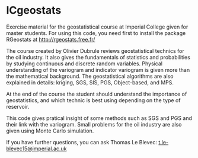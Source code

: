 # ICgeostats
Exercise material for the geostatistical course at Imperial College given for master students. 
For using this code, you need first to install the package RGeostats at http://rgeostats.free.fr/

The course created by Olivier Dubrule reviews geostatistical technics for the oil industry. 
It also gives the fundamentals of statistics and probabilities by studying continuous and discrete random variables. 
Physical understanding of the variogram and indicator variogram is given more than the mathematical background. 
The geostatistical algorithms are also explained in details: kriging, SGS, SIS, PGS, Object-based, and MPS. 

At the end of the course the student should understand the importance of geostatistics, and which technic is best using depending 
on the type of reservoir. 

This code gives pratical insight of some methods such as SGS and PGS and their link with the variogram.
Small problems for the oil industry are also given using Monte Carlo simulation. 

If you have further questions, you can ask Thomas Le Blevec: t.le-blevec15@imperial.ac.uk
